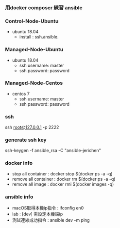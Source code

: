 ### 用docker composer 練習 ansible

### Control-Node-Ubuntu 
- ubuntu 18.04
    - install : ssh.ansible.

### Managed-Node-Ubuntu
- ubuntu 18.04
    - ssh username: master
    - ssh password: password
    
### Managed-Node-Centos
- centos 7
    - ssh username: master
    - ssh password: password

### ssh
ssh root@127.0.0.1 -p 2222

### generate ssh key
ssh-keygen -f ansible_rsa -C "ansible-jerichen"

### docker info
- stop all container : docker stop $(docker ps -a -q)
- remove all container : docker rm $(docker ps -a -q)
- remove all image : docker rmi $(docker images -q)

### ansible info
- macOS取得本機ip指令 : ifconfig en0
- lab : [dev] 需設定本機端ip
- 測試連線成功指令 : ansible dev -m ping